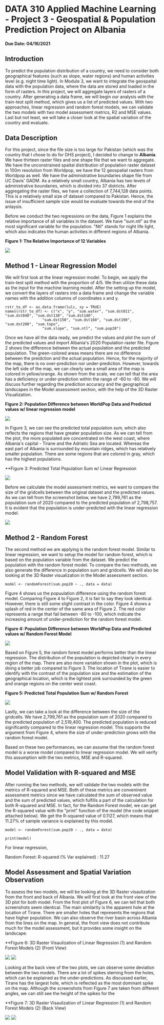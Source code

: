 # DATA 310 Applied Machine Learning - Project 3 - Geospatial & Population Prediction Project on Albania 
#### Due Date: 04/16/2021

## Introduction
To predict the population distribution of a country, we need to consider both geographical features (such as slope, water regions) and human activities level (e.g. night time light). In Module 3, we want to integrate the geospaital data with the population data, where the data are stored and loaded in the form of rasters.  In this project, we will aggregate layers of rasters of a country. After generating a data frame, we will begin our analysis with the train-test split method, which gives us a list of predicted values. With two approaches, linear regression and random forest models, we can validate the two models with two model assessment metrics, R2 and MSE values. Last but not least, we will take a closer look at the spatial variation of the country and evaluate.

## Data Description
For this project, since the file size is too large for Pakistan (which was the country that I chose to do for DHS project), I decided to change to **Albania**. We have thirteen raster files and one shape file that we want to aggregate. We have the unconstrained spaital distribution of population raster dataset in 100m resolution from Worldpop, we have the 12 geospatial rasters from Worldpop as well. We have the administrative boundaries shape file from UC Davis' GADM. As a relatively small country, Albania has two levels of administrative boundaries, which is divided into 37 districts. After aggregating the raster files, we have a collection of 7,744,128 data points. This is a relatively small size of dataset compared to Pakistan. Hence, the issue of insufficient sample size would be evaluate towards the end of the anlaysis.  

Before we conduct the two regressions on the data, Figure 1 explains the relative importance of all variables in the dataset. We have "sum.ntl" as the most significant variable for the population. "Ntl" stands for night life light, which also indicates the human activities in different regions of Albania. 

**Figure 1: The Relative Importance of 12 Variables**


<img src="./Importance.png" />

## Method 1 - Linear Regression Model
We will first look at the linear regression model. To begin, we apply the train-test split method with the proportion of 4/5. We then utilize these data as the input for the machine learning model. After the setting up the model, we convert the layers of rasters into a data frame and change the variable names with the addition columns of coordinates x and y.  

```
rstr_to_df <- as.data.frame(lulc, xy = TRUE)
names(rstr_to_df) <- c("x", "y", "sum.water", "sum.dst011", "sum.dst040", "sum.dst130", "sum.dst140", 
                 "sum.dst150", "sum.dst160", "sum.dst190", "sum.dst200", "sum.topo", 
                 "sum.slope", "sum.ntl", "sum.pop20")
```
Once we have all the data ready, we predict the values and plot the sum of the predicted values and import Albania's 2020 Population raster file. Figure 2 shows the difference between the actual population and the predicted population. The green-colored areas means there are no difference between the preidction and the actual population. Hence, for the majority of the map, there is no over-prediction nor under-prediction. However, towards the left side of the map, we can clearly see a small area of the map is colored in yellow/orange. As shown from the scale, we can tell that the area has a deficiency or under-prediction within the range of -60 to -80. We will discuss further regarding the prediction accuracy and the geographical landscapes in the Model assessment section, with the help of the 3D Raster Visualization. 

**Figure 2: Population Difference between WorldPop Data and Predicted values w/ linear regression model**

<img src="./Pop_diff_20.png" />

In Figure 3, we can see the predicted total population sum, which also reflects the regions that have greater population size. As we can tell from the plot, the more populated are concentrated on the west coast, where Albania's capital - Tirane and the Adriatic Sea are located. Whereas the east part of Albania is surrounded by mountain ridges, which has relatively smaller population. There are some regions that are colored in gray, which has the highest populations.    

**Figure 3: Predicted Total Population Sum w/ Linear Regression

<img src="./pts.png" />


Before we calculate the model assessment metrics, we want to compare the size of the gridcells between the original dataset and the predicted values. As we can tell from the screenshot below, we have 2,799,761 as the population sum of 2020 compared to the predicted population of 2,798,757. It is evident that the population is under-predicted with the linear regression model. 

<img src="./Cell_comparison.PNG" />


## Method 2 - Random Forest 
The second method we are applying is the random forest model. Similar to linear regression, we want to setup the model for random forest, which is based on the population variable from the dataset. We predict the population with the random forest model. To compare the two methods, we also generate the difference in population sum and gridcells. We will also be looking at the 3D Raster visualization in the Model assessment section.  
```
model <- randomForest(sum.pop20 ~ ., data = data)
```
Figure 4 shows us the popuulation difference using the random forest model. Comparing Figure 4 to Figure 2, it is fair to say they look identical. However, there is still some slight contrast in the color. Figure 4 shows a splash of red in the center of the same area of Figure 2. The red color represents a range that fail between -80 to -100, which indicate the increasing amount of under-prediction for the random forest model. 

**Figure 4: Population Difference between WorldPop Data and Predicted values w/ Random Forest Model**

<img src="./pop_diff_rf.png" />

Based on Figure 5, the random forest model performs better than the linear regression. The distribution of the population is depicted clearly in every region of the map. There are also more variation shown in the plot, which is doing a better job compared to Figure 3. The location of Tirane is easier to identify with the contrast of the population size and the estimation of the geographical location, which is the lightest pink surrounded by the green and orange regions on the center west coast. 

**Figure 5: Predicted Total Population Sum w/ Random Forest**

<img src="./pts_rf.png" />

Lastly, we can take a look at the difference between the size of the gridcells. We have 2,799,761 as the population sum of 2020 compared to the predicted population of 2,519,400. The predicted population is reduced significantly compared to the linear regression model. This supports the argument from Figure 4, where the size of under-prediction grows with the random forest model. 

Based on these two performances, we can assume that the random forest model is a worse model compared to linear regression model. We will verify this assumption with the two metrics, MSE and R-squared. 

## Model Validation with R-squared and MSE 
After running the two methods, we will validate the two models with the metrics of R-squared and MSE. Both of these metrics are conveninent assessment metrics since we have calculated the sum of observed value and the sum of predicted values, which fulfills a part of the calculation for both R-squared and MSE. In fact, for the Random Forest model, we can get the R-squared value with the "print" function of the model (the code snippet attached below). We get the R-squared value of 0.1127, which means that 11.27% of sample variance is explained by this model. 
```
model <- randomForest(sum.pop20 ~ ., data = data)

print(model)
```
For linear regression, 

Random Forest: R-squared (% Var explained) : 11.27

## Model Assessment and Spatial Variation Observation
To assess the two models, we will be looking at the 3D Raster visaulization from the front and back of Albania. We will first look at the front view of the 3D plot for both model. From the first plot of Figure 6, we can tell that both screenshots seem identical. The main similarity is the apparent hole at the location of Tirane. There are smaller holes that represents the regions that have higher population. We can also observe the river basin across Albania from the lines on the map. In general, the front view does not contribute much for the model assessment, but it provides some insight on the landscape. 

**Figure 6: 3D Raster Visaulization of Linear Regression (1) and Random Forest Models (2) (Front View) 

<img src="./3d_front.PNG" />

<img src="./3d_front_rf.PNG"/>

Looking at the back view of the two plots, we can observe some deviation between the two models. There are a lot of spikes steming from the holes, which can be explained as the under-predictions. As discussed earlier, Tirane has the largest hole, which is reflected as the most dominant spike on the map. Although the screenshots from Figure 7 are taken from different angles, we can still see the height of the spikes for the 

**Figure 7: 3D Raster Visaulization of Linear Regression (1) and Random Forest Models (2) (Back View) 

<img src="./3d_back.PNG"/>


<img src="./3d_back_rf.PNG"/>


